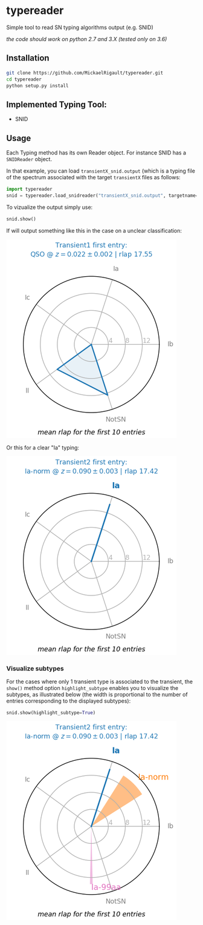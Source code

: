 # typereader
Simple tool to read SN typing algorithms output  (e.g. SNID)

_the code should work on python 2.7 and 3.X (tested only on 3.6)_
## Installation
```bash
git clone https://github.com/MickaelRigault/typereader.git
cd typereader
python setup.py install
```


## Implemented Typing Tool:
 - SNID
 
## Usage
Each Typing method has its own Reader object. For instance SNID has a `SNIDReader` object. 

In that example, you can load `transientX_snid.output` (which is a typing file of the spectrum associated with the target `transientX` files as follows:
```python
import typereader
snid = typereader.load_snidreader("transientX_snid.output", targetname="transientX")
```

To vizualize the output simply use:
```python
snid.show()
```
If will output something like this in the case on a unclear classification:

![](examples/figures/Transient1.png)

Or this for a clear "Ia" typing:

![](examples/figures/Transient2.png)

### Visualize subtypes

For the cases where only 1 transient type is associated to the transient, the `show()` method option `highlight_subtype` enables you to visualize the subtypes, as illustrated below (the width is proportional to the number of entries corresponding to the displayed subtypes):


```python
snid.show(highlight_subtype=True)
```
![](examples/figures/Transient2_withsubtypes.png)

